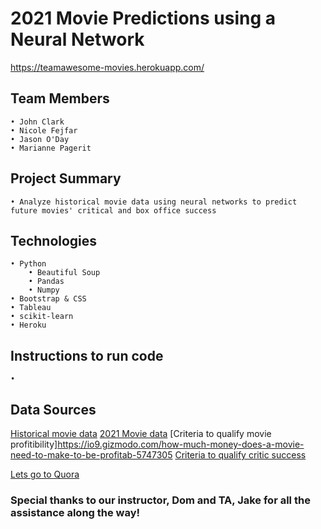 #  2021 Movie Predictions using a Neural Network
https://teamawesome-movies.herokuapp.com/

## Team Members
	• John Clark
	• Nicole Fejfar
	• Jason O'Day
	• Marianne Pagerit
	
## Project Summary
	• Analyze historical movie data using neural networks to predict future movies' critical and box office success 
	
## Technologies
	• Python
		• Beautiful Soup
		• Pandas
		• Numpy
	• Bootstrap & CSS
	• Tableau
	• scikit-learn
	• Heroku
	
## Instructions to run code
	• 
	
## Data Sources
[Historical movie data](https://www.kaggle.com/stefanoleone992/imdb-extensive-dataset?select=IMDB-Movie-Data.csv)
[2021 Movie data](https://www.imdb.com/list/ls070080072/)
[Criteria to qualify movie profitibility]https://io9.gizmodo.com/how-much-money-does-a-movie-need-to-make-to-be-profitab-5747305
[Criteria to qualify critic success](https://www.metacritic.com/about-metascores#:~:text=Metacritic%20designates%20a%20movie%20as,section%20of%20the%20best%20cri)

[Lets go to Quora](https://www.quora.com)
### Special thanks to our instructor, Dom and TA, Jake for all the assistance along the way!
